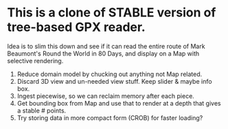 
# This is a clone of STABLE version of tree-based GPX reader.

Idea is to slim this down and see if it can read the entire route
of Mark Beaumont's Round the World in 80 Days, and display on a
Map with selective rendering.

1. Reduce domain model by chucking out anything not Map related.
2. Discard 3D view and un-needed view stuff. Keep slider & maybe info box.
3. Ingest piecewise, so we can reclaim memory after each piece.
4. Get bounding box from Map and use that to render at a depth that gives a stable # points.
5. Try storing data in more compact form (CROB) for faster loading?